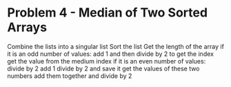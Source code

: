 # Problem 4 - Median of Two Sorted Arrays
Combine the lists into a singular list
Sort the list
Get the length of the array
if it is an odd number of values:
    add 1 and then divide by 2 to get the index
    get the value from the medium index
if it is an even number of values:
    divide by 2
    add 1 divide by 2 and save it
    get the values of these two numbers
    add them together and divide by 2